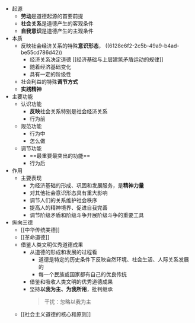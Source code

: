- 起源
	- **劳动**是道德起源的首要前提
	- **社会关系**是道德产生的客观条件
	- **自我意识**是道德产生的主观条件
- 本质
	- 反映社会经济关系的特殊**意识形态**， ((6128e6f2-2c5b-49a9-b4ad-be55cd786d42))
		- 经济关系决定道德 [[经济基础与上层建筑矛盾运动的规律]]
		- 随着经济基础变化
		- 具有一定的阶级性
	- 社会利益的特殊**调节方式**
	- **实践精神**
- 主要功能
	- 认识功能
		- **反映**社会关系特别是社会经济关系
		- 行为前
	- 规范功能
		- 行为中
		- 怎么做
	- 调节功能
		- ==最重要最突出的功能==
		- 行为后
- 作用
	- 主要表现
		- 为经济基础的形成、巩固和发展服务，是**精神力量**
		- 对其他社会意识形态具有重大影响
		- 调节人们的关系维护社会秩序
		- 提高人的精神境界、促进自我完善
		- 调节阶级矛盾和阶级斗争开展阶级斗争的重要工具
- 纵向三德
	- [[中华传统美德]]
	- [[革命道德]]
	- 借鉴人类文明优秀道德成果
		- 从道德的形成和发展的过程看
			- 道德是特定的历史条件下反映自然环境、社会生活、人际关系发展的
			- 每一个民族或国家都有自己的优良传统
		- 借鉴和吸收人类文明的优秀道德成果
		- 坚持**以我为主、为我所用**，批判继承
		  > 干扰：忽略以我为主
	- [[社会主义道德的核心和原则]]